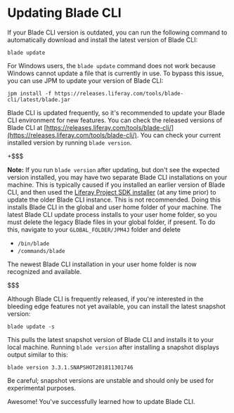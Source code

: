 # Updating Blade CLI [](id=updating-blade-cli)

If your Blade CLI version is outdated, you can run the following command to
automatically download and install the latest version of Blade CLI:

    blade update

For Windows users, the `blade update` command does not work because Windows
cannot update a file that is currently in use. To bypass this issue, you can use
JPM to update your version of Blade CLI:

    jpm install -f https://releases.liferay.com/tools/blade-cli/latest/blade.jar

Blade CLI is updated frequently, so it's recommended to update your Blade CLI
environment for new features. You can check the released versions of Blade CLI
at [https://releases.liferay.com/tools/blade-cli/](https://releases.liferay.com/tools/blade-cli/).
You can check your current installed version by running `blade version`. 

+$$$

**Note:** If you run `blade version` after updating, but don't see the
expected version installed, you may have two separate Blade CLI installations on
your machine. This is typically caused if you installed an earlier version of
Blade CLI, and then used the
[Liferay Project SDK installer](/develop/tutorials/-/knowledge_base/7-1/installing-blade-cli)
(at any time prior) to update the older Blade CLI instance. This is not
recommended. Doing this installs Blade CLI in the global and user home folder of
your machine. The latest Blade CLI update process installs to your user home
folder, so you must delete the legacy Blade files in your global folder, if
present. To do this, navigate to your `GLOBAL_FOLDER/JPM4J` folder and delete

- `/bin/blade`
- `/commands/blade`

The newest Blade CLI installation in your user home folder is now recognized and
available.

$$$

Although Blade CLI is frequently released, if you're interested in the bleeding
edge features not yet available, you can install the latest snapshot version:

    blade update -s

This pulls the latest snapshot version of Blade CLI and installs it to your
local machine. Running `blade version` after installing a snapshot displays
output similar to this:

    blade version 3.3.1.SNAPSHOT201811301746

Be careful; snapshot versions are unstable and should only be used for
experimental purposes.

Awesome! You've successfully learned how to update Blade CLI.
